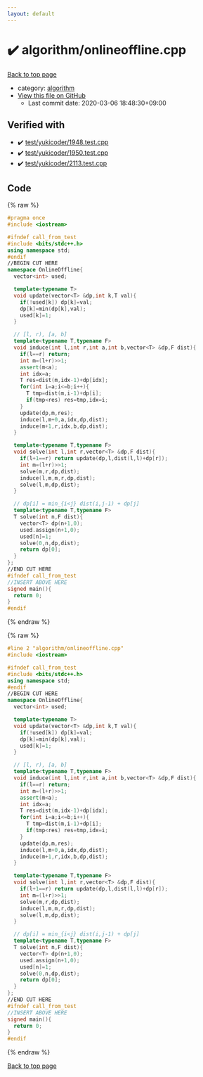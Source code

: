 ```yaml
---
layout: default
---
```


<!-- mathjax config similar to math.stackexchange -->
<script type="text/javascript" async
  src="https://cdnjs.cloudflare.com/ajax/libs/mathjax/2.7.5/MathJax.js?config=TeX-MML-AM_CHTML">
</script>
<script type="text/x-mathjax-config">
  MathJax.Hub.Config({
    TeX: { equationNumbers: { autoNumber: "AMS" }},
    tex2jax: {
      inlineMath: [ ['$','$'] ],
      processEscapes: true
    },
    "HTML-CSS": { matchFontHeight: false },
    displayAlign: "left",
    displayIndent: "2em"
  });
</script>

<script type="text/javascript" src="https://cdnjs.cloudflare.com/ajax/libs/jquery/3.4.1/jquery.min.js"></script>
<script src="https://cdn.jsdelivr.net/npm/jquery-balloon-js@1.1.2/jquery.balloon.min.js" integrity="sha256-ZEYs9VrgAeNuPvs15E39OsyOJaIkXEEt10fzxJ20+2I=" crossorigin="anonymous"></script>
<script type="text/javascript" src="../../assets/js/copy-button.js"></script>
<link rel="stylesheet" href="../../assets/css/copy-button.css" />


# :heavy_check_mark: algorithm/onlineoffline.cpp

<a href="../../index.html">Back to top page</a>

* category: <a href="../../index.html#ed469618898d75b149e5c7c4b6a1c415">algorithm</a>
* <a href="{{ site.github.repository_url }}/blob/master/algorithm/onlineoffline.cpp">View this file on GitHub</a>
    - Last commit date: 2020-03-06 18:48:30+09:00




## Verified with

* :heavy_check_mark: <a href="../../verify/test/yukicoder/1948.test.cpp.html">test/yukicoder/1948.test.cpp</a>
* :heavy_check_mark: <a href="../../verify/test/yukicoder/1950.test.cpp.html">test/yukicoder/1950.test.cpp</a>
* :heavy_check_mark: <a href="../../verify/test/yukicoder/2113.test.cpp.html">test/yukicoder/2113.test.cpp</a>


## Code

<a id="unbundled"></a>
{% raw %}
```cpp
#pragma once
#include <iostream>

#ifndef call_from_test
#include <bits/stdc++.h>
using namespace std;
#endif
//BEGIN CUT HERE
namespace OnlineOffline{
  vector<int> used;

  template<typename T>
  void update(vector<T> &dp,int k,T val){
    if(!used[k]) dp[k]=val;
    dp[k]=min(dp[k],val);
    used[k]=1;
  }

  // [l, r), [a, b]
  template<typename T,typename F>
  void induce(int l,int r,int a,int b,vector<T> &dp,F dist){
    if(l==r) return;
    int m=(l+r)>>1;
    assert(m<a);
    int idx=a;
    T res=dist(m,idx-1)+dp[idx];
    for(int i=a;i<=b;i++){
      T tmp=dist(m,i-1)+dp[i];
      if(tmp<res) res=tmp,idx=i;
    }
    update(dp,m,res);
    induce(l,m+0,a,idx,dp,dist);
    induce(m+1,r,idx,b,dp,dist);
  }

  template<typename T,typename F>
  void solve(int l,int r,vector<T> &dp,F dist){
    if(l+1==r) return update(dp,l,dist(l,l)+dp[r]);
    int m=(l+r)>>1;
    solve(m,r,dp,dist);
    induce(l,m,m,r,dp,dist);
    solve(l,m,dp,dist);
  }

  // dp[i] = min_{i<j} dist(i,j-1) + dp[j]
  template<typename T,typename F>
  T solve(int n,F dist){
    vector<T> dp(n+1,0);
    used.assign(n+1,0);
    used[n]=1;
    solve(0,n,dp,dist);
    return dp[0];
  }
};
//END CUT HERE
#ifndef call_from_test
//INSERT ABOVE HERE
signed main(){
  return 0;
}
#endif

```
{% endraw %}

<a id="bundled"></a>
{% raw %}
```cpp
#line 2 "algorithm/onlineoffline.cpp"
#include <iostream>

#ifndef call_from_test
#include <bits/stdc++.h>
using namespace std;
#endif
//BEGIN CUT HERE
namespace OnlineOffline{
  vector<int> used;

  template<typename T>
  void update(vector<T> &dp,int k,T val){
    if(!used[k]) dp[k]=val;
    dp[k]=min(dp[k],val);
    used[k]=1;
  }

  // [l, r), [a, b]
  template<typename T,typename F>
  void induce(int l,int r,int a,int b,vector<T> &dp,F dist){
    if(l==r) return;
    int m=(l+r)>>1;
    assert(m<a);
    int idx=a;
    T res=dist(m,idx-1)+dp[idx];
    for(int i=a;i<=b;i++){
      T tmp=dist(m,i-1)+dp[i];
      if(tmp<res) res=tmp,idx=i;
    }
    update(dp,m,res);
    induce(l,m+0,a,idx,dp,dist);
    induce(m+1,r,idx,b,dp,dist);
  }

  template<typename T,typename F>
  void solve(int l,int r,vector<T> &dp,F dist){
    if(l+1==r) return update(dp,l,dist(l,l)+dp[r]);
    int m=(l+r)>>1;
    solve(m,r,dp,dist);
    induce(l,m,m,r,dp,dist);
    solve(l,m,dp,dist);
  }

  // dp[i] = min_{i<j} dist(i,j-1) + dp[j]
  template<typename T,typename F>
  T solve(int n,F dist){
    vector<T> dp(n+1,0);
    used.assign(n+1,0);
    used[n]=1;
    solve(0,n,dp,dist);
    return dp[0];
  }
};
//END CUT HERE
#ifndef call_from_test
//INSERT ABOVE HERE
signed main(){
  return 0;
}
#endif

```
{% endraw %}

<a href="../../index.html">Back to top page</a>

